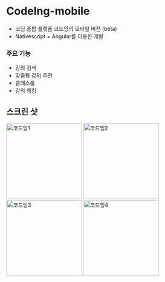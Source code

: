 # CodeIng-mobile 
- 코딩 종합 플랫폼 코드잉의 모바일 버전 (beta)
- Nativescript + Angular를 이용한 개발 

### 주요 기능 
- 강의 검색 
- 맞춤형 강의 추천 
- 클래스룸 
- 강의 랭킹

## 스크린 샷
<div>
<img width="200" alt="코드잉1" src="https://user-images.githubusercontent.com/46915174/102717309-d23c8f80-4324-11eb-85d1-f72c319aaacc.png">
<img width="200" alt="코드잉2" src="https://user-images.githubusercontent.com/46915174/102717313-dbc5f780-4324-11eb-80df-5cd7d437a8a8.png">
<img width="200" alt="코드잉3" src="https://user-images.githubusercontent.com/46915174/102717316-dec0e800-4324-11eb-8f12-a16a6be74a8f.png">
<img width="200" alt="코드잉4" src="https://user-images.githubusercontent.com/46915174/102717317-dff21500-4324-11eb-9c54-bf6782bb84c8.png">
</div>
